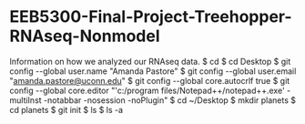 # EEB5300-Final-Project-Treehopper-RNAseq-Nonmodel
Information on how we analyzed our RNAseq data.
$ cd
$ cd Desktop
$ git config --global user.name "Amanda Pastore"
$ git config --global user.email "amanda.pastore@uconn.edu"
$ git config --global core.autocrlf true
$ git config --global core.editor "'c:/program files/Notepad++/notepad++.exe' -multiInst -notabbar -nosession -noPlugin"
$ cd ~/Desktop
$ mkdir planets
$ cd planets
$ git init
$ ls
$ ls -a
